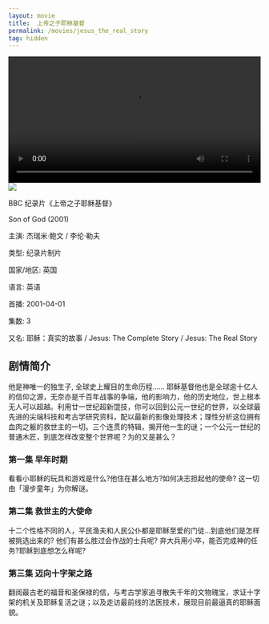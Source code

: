 ```yaml
---
layout: movie
title:  上帝之子耶稣基督
permalink: /movies/jesus_the_real_story
tag: hidden
---
```


<video controls width="100%">
<source src="https://mpvideo.qpic.cn/0b78guabgaaaxmaplqz5vnqfanodcm2qaeya.f10002.mp4?dis_k=3a212dbdfed7b51164534b64dcc1ab4f&dis_t=1688400740&play_scene=10120&auth_info=CIvI/NguHQM2gMaG5wBQd0svJ2VYMRJAPAJibWgASjM2ADMz&auth_key=31424e2b58c70a6d5e3890d4cffbb05f&vid=wxv_1762902599755759616&format_id=10002&support_redirect=0&mmversion=false" type="video/mp4">
</video>
<img src="https://typora-1259024198.cos.ap-beijing.myqcloud.com/wg/movies/Son_of_God2010.jpg">

BBC 纪录片《上帝之子耶稣基督》

Son of God (2001)

主演: 杰瑞米·鲍文 / 李伦·勒夫

类型: 纪录片制片

国家/地区: 英国

语言: 英语

首播: 2001-04-01

集数: 3

又名: 耶稣：真实的故事 / Jesus: The Complete Story / Jesus: The Real Story

## 剧情简介

他是神唯一的独生子, 全球史上耀目的生命历程…… 耶稣基督他也是全球逾十亿人的信仰之源，无奈亦是千百年战事的争端，他的影响力，他的历史地位，世上根本无人可以超越。利用廿一世纪超新馄技，你可以回到公元一世纪的世界，以全球最先进的尖端科技和考古学研究资科，配以最新的影像处理技术；理性分析这位拥有血肉之躯的救世主的一切。三个连贯的特辑，揭开他一生的谜；一个公元一世纪的普通木匠，到底怎样改变整个世界呢？为的又是甚么？

### 第一集 早年时期

看看小耶稣的玩具和游戏是什么?他住在甚么地方?如何决志担起他的使命? 这一切由「漫步童年」为你解谜。

### 第二集 救世主的大使命

十二个性格不同的人，平民渔夫和人民公仆都是耶稣至爱的门徒…到底他们是怎样被挑选出来的? 他们有甚么胜过会作战的士兵呢? 弃大兵用小卒，能否完成神的任务?耶稣到底想怎么样呢?

### 第三集 迈向十字架之路

翻阅最古老的福音和圣保禄的信，与考古学家追寻散失千年的文物瑰宝，求证十字架的机关及耶稣复活之谜；以及走访最前线的法医技术，展现目前最逼真的耶稣面貌。
